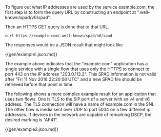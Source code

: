 
To figure out what IP addresses are used by the service example.com,
the first step is to form the query URL by constructing an endpoint at
".well-known/spad/v0/spad".

Then an HTTPS GET query is done that to that URL.

~~~
curl https://example.com/.well-known/spad/v0/spad
~~~

The responses would be a JSON result that might look like

{{gen/example1.json.md}}

The example above  indicates that the "example.com" application has a
single service with a single flow that uses only the HTTPS to connect to
port 443 on the IP address "203.0.113.2".  This SPAD information is
not valid after "Fri 11 Nov 2016 22:20:08 UTC" and a new SPAD file
should be retrieved before that point in time. 

The following shows a more complex example result for an application
that uses two flows. One is TLS to the SIP port of a server with an v4
and v6 address. The TLS connection will have a name of example.com in
the SNI.  The other flow is media sent over UDP to port 5004 on a few
different ip addresses. If devices in the network are capable of
remarking DSCP, the desired marking is "AF41".

{{gen/example2.json.md}}


